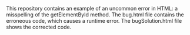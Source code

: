 This repository contains an example of an uncommon error in HTML: a misspelling of the getElementById method. The bug.html file contains the erroneous code, which causes a runtime error. The bugSolution.html file shows the corrected code.